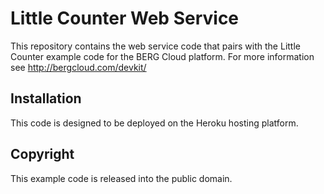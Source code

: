 Little Counter Web Service
==========================

This repository contains the web service code that pairs with the Little Counter example code for
the BERG Cloud platform. For more information see http://bergcloud.com/devkit/

## Installation

This code is designed to be deployed on the Heroku hosting platform.

## Copyright

This example code is released into the public domain.


